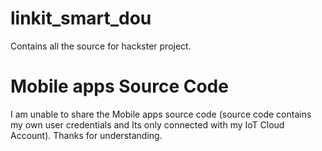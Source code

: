 # linkit_smart_dou
Contains all the source for hackster project.
# Mobile apps Source Code
I am unable to share the Mobile apps source code (source code contains my own user credentials and Its only connected with my IoT Cloud Account). Thanks for understanding. 

